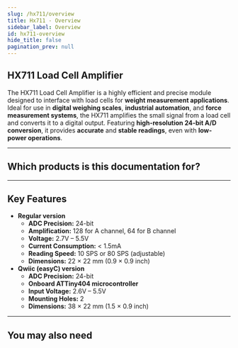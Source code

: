 ```yaml
---
slug: /hx711/overview
title: Hx711 - Overview
sidebar_label: Overview
id: hx711-overview
hide_title: false
pagination_prev: null
---
```


## HX711 Load Cell Amplifier

The HX711 Load Cell Amplifier is a highly efficient and precise module designed to interface with load cells for **weight measurement applications**. Ideal for use in **digital weighing scales**, **industrial automation**, and **force measurement systems**, the HX711 amplifies the small signal from a load cell and converts it to a digital output. Featuring **high-resolution 24-bit A/D conversion**, it provides **accurate** and **stable readings**, even with **low-power operations**.

<CenteredImage src="/img/hx711/333005.png" alt="Load-cell amplifier HX711 board" caption="Load-cell amplifier HX711 board" />

---

## Which products is this documentation for?

<QuickLink 
  title="Load-cell amplifier HX711 board" 
  description="333005"
  url="https://soldered.com/product/load-cell-amplifier-hx711-board/"
  image="/img/hx711/333005.png" 
/>

<QuickLink 
  title="Load-cell amplifier HX711 with easyC" 
  description="333006"
  url="https://soldered.com/product/load-cell-amplifier-hx711-with-easyc/"
  image="/img/hx711/333006.png" 
/>

---

## Key Features  

- **Regular version**
   - **ADC Precision:** 24-bit  
   - **Amplification:** 128 for A channel, 64 for B channel  
   - **Voltage:** 2.7V – 5.5V  
   - **Current Consumption:** < 1.5mA  
   - **Reading Speed:** 10 SPS or 80 SPS (adjustable)  
   - **Dimensions:** 22 × 22 mm (0.9 × 0.9 inch)
- **Qwiic (easyC) version**
   - **ADC Precision:** 24-bit  
   - **Onboard ATTiny404 microcontroller**  
   - **Input Voltage:** 2.6V – 5.5V  
   - **Mounting Holes:** 2  
   - **Dimensions:** 38 × 22 mm (1.5 × 0.9 inch) 

---

## You may also need

<QuickLink 
  title="Qwiic cable" 
  description="Qwiic (formerly easyC) compatible cables with connectors on both ends, available in various lengths."
  url="https://soldered.com/product/easyc-cable/"
  image="/img/333311.webp" 
/>